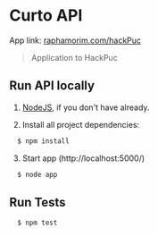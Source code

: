 # Curto API

App link: [raphamorim.com/hackPuc](http://raphamorim.com/hackPuc)

> Application to HackPuc

## Run API locally

1. [NodeJS](http://nodejs.org/download/), if you don't have already.

2. Install all project dependencies:

```sh
  $ npm install
  ```

3. Start app (http://localhost:5000/)

```sh
  $ node app
  ```

## Run Tests

```sh
  $ npm test
  ```
